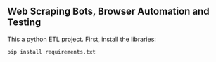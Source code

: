 ## Web Scraping Bots, Browser Automation and Testing

 This a python ETL project. First, install the libraries:

```bash
pip install requirements.txt
```